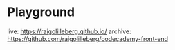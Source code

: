 # Playground
live: https://raigolilleberg.github.io/
archive: https://github.com/raigolilleberg/codecademy-front-end
